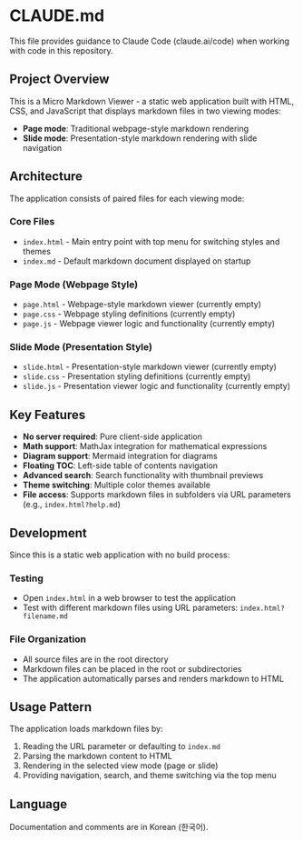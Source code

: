 # CLAUDE.md

This file provides guidance to Claude Code (claude.ai/code) when working with code in this repository.

## Project Overview

This is a Micro Markdown Viewer - a static web application built with HTML, CSS, and JavaScript that displays markdown files in two viewing modes:
- **Page mode**: Traditional webpage-style markdown rendering
- **Slide mode**: Presentation-style markdown rendering with slide navigation

## Architecture

The application consists of paired files for each viewing mode:

### Core Files
- `index.html` - Main entry point with top menu for switching styles and themes
- `index.md` - Default markdown document displayed on startup

### Page Mode (Webpage Style)
- `page.html` - Webpage-style markdown viewer (currently empty)
- `page.css` - Webpage styling definitions (currently empty)
- `page.js` - Webpage viewer logic and functionality (currently empty)

### Slide Mode (Presentation Style)
- `slide.html` - Presentation-style markdown viewer (currently empty)
- `slide.css` - Presentation styling definitions (currently empty)
- `slide.js` - Presentation viewer logic and functionality (currently empty)

## Key Features

- **No server required**: Pure client-side application
- **Math support**: MathJax integration for mathematical expressions
- **Diagram support**: Mermaid integration for diagrams
- **Floating TOC**: Left-side table of contents navigation
- **Advanced search**: Search functionality with thumbnail previews
- **Theme switching**: Multiple color themes available
- **File access**: Supports markdown files in subfolders via URL parameters (e.g., `index.html?help.md`)

## Development

Since this is a static web application with no build process:

### Testing
- Open `index.html` in a web browser to test the application
- Test with different markdown files using URL parameters: `index.html?filename.md`

### File Organization
- All source files are in the root directory
- Markdown files can be placed in the root or subdirectories
- The application automatically parses and renders markdown to HTML

## Usage Pattern

The application loads markdown files by:
1. Reading the URL parameter or defaulting to `index.md`
2. Parsing the markdown content to HTML
3. Rendering in the selected view mode (page or slide)
4. Providing navigation, search, and theme switching via the top menu

## Language

Documentation and comments are in Korean (한국어).